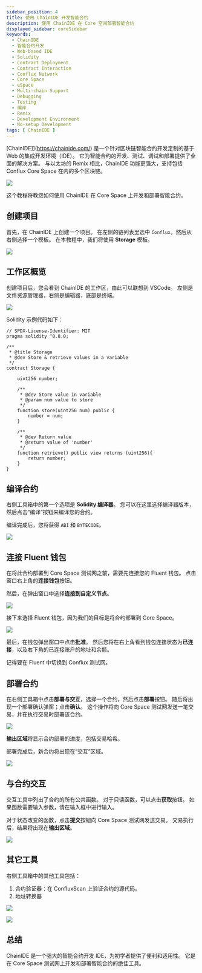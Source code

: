 ```yaml
---
sidebar_position: 4
title: 使用 ChainIDE 开发智能合约
description: 使用 ChainIDE 在 Core 空间部署智能合约
displayed_sidebar: coreSidebar
keywords:
  - ChainIDE
  - 智能合约开发
  - Web-based IDE
  - Solidity
  - Contract Deployment
  - Contract Interaction
  - Conflux Network
  - Core Space
  - eSpace
  - Multi-chain Support
  - Debugging
  - Testing
  - 编译
  - Remix
  - Development Environment
  - No-setup Development
tags: [ ChainIDE ]
---
```


[ChainIDE]](https://chainide.com/) 是一个针对区块链智能合约开发定制的基于 Web 的集成开发环境（IDE）。 它为智能合约的开发、测试、调试和部署提供了全面的解决方案。 与以太坊的 Remix 相比，ChainIDE 功能更强大，支持包括 Conflux Core Space 在内的多个区块链。

![](./imgs/chainide/chainide.png)

这个教程将教您如何使用 ChainIDE 在 Core Space 上开发和部署智能合约。

## 创建项目

首先，在 ChainIDE 上创建一个项目。 在左侧的链列表里选中 `Conflux`，然后从右侧选择一个模板。 在本教程中，我们将使用 **Storage** 模板。

![](./imgs/chainide/create-project.png)

## 工作区概览

创建项目后，您会看到 ChainIDE 的工作区，由此可以联想到 VSCode。 左侧是文件资源管理器，右侧是编辑器，底部是终端。

![](./imgs/chainide/overview.jpg)

Solidity 示例代码如下：

```solidity
// SPDX-License-Identifier: MIT
pragma solidity ^0.8.0;

/**
 * @title Storage
 * @dev Store & retrieve values in a variable
 */
contract Storage {

    uint256 number;

    /**
     * @dev Store value in variable
     * @param num value to store
     */
    function store(uint256 num) public {
        number = num;
    }

    /**
     * @dev Return value 
     * @return value of 'number'
     */
    function retrieve() public view returns (uint256){
        return number;
    }
}

```

## 编译合约

右侧工具箱中的第一个选项是 **Solidity 编译器**。 您可以在这里选择编译器版本，然后点击“编译”按钮来编译您的合约。

编译完成后，您将获得 `ABI` 和 `BYTECODE`。

![](./imgs/chainide/compile.png)

## 连接 Fluent 钱包

在将此合约部署到 Core Space 测试网之前，需要先连接您的 Fluent 钱包。 点击窗口右上角的**连接钱包**按钮。

然后，在弹出窗口中选择**连接到自定义节点**。

![](./imgs/chainide/connect-wallet-1.png)

接下来选择 Fluent 钱包，因为我们的目标是将合约部署到 Core Space。

![](./imgs/chainide/connect-wallet-2.png)

最后，在钱包弹出窗口中点击**批准**。 然后您将在右上角看到钱包连接状态为**已连接**，以及右下角的已连接账户的地址和余额。

记得要在 Fluent 中切换到 Conflux 测试网。

## 部署合约

在右侧工具箱中点击**部署与交互**，选择一个合约，然后点击**部署**按钮。 随后将出现一个部署确认弹窗；点击**确认**。 这个操作将向 Core Space 测试网发送一笔交易，并在执行交易时部署该合约。

![](./imgs/chainide/contract-deploy.png)

**输出区域**将显示合约部署的进度，包括交易哈希。

部署完成后，新合约将出现在“交互”区域。

![](./imgs/chainide/contract-interact.jpg)

## 与合约交互

交互工具中列出了合约的所有公共函数。 对于只读函数，可以点击**获取**按钮。 如果函数需要输入参数，请在输入框中进行输入。

对于状态改变的函数，点击**提交**按钮向 Core Space 测试网发送交易。 交易执行后，结果将出现在**输出区域**。

![](./imgs/chainide/interact-contract-change-state.png)

## 其它工具

右侧工具箱中的其他工具包括：

1. 合约验证器：在 ConfluxScan 上验证合约的源代码。
2. 地址转换器

![](./imgs/chainide/contract-verifier.jpg)

![](./imgs/chainide/tool-address-converter.png)

## 总结

ChainIDE 是一个强大的智能合约开发 IDE，为初学者提供了便利和适用性。 它是在 Core Space 测试网上开发和部署智能合约的绝佳工具。
